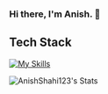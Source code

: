 ### Hi there, I'm Anish. 👋

## Tech Stack
[![My Skills](https://skillicons.dev/icons?i=html,css,js,typescript,reactjs,nextjs,chakraui)](https://skillicons.dev)

![AnishShahi123's Stats](https://github-readme-stats.vercel.app/api?username=AnishShahi123&theme=vue-dark&show_icons=true&hide_border=true&count_private=true)


<!--
**AnishShahi123/AnishShahi123** is a ✨ _special_ ✨ repository because its `README.md` (this file) appears on your GitHub profile.

Here are some ideas to get you started:

- 🔭 I’m currently working on ...
- 🌱 I’m currently learning ...
- 👯 I’m looking to collaborate on ...
- 🤔 I’m looking for help with ...
- 💬 Ask me about ...
- 📫 How to reach me: ...
- 😄 Pronouns: ...
- ⚡ Fun fact: ...
-->
